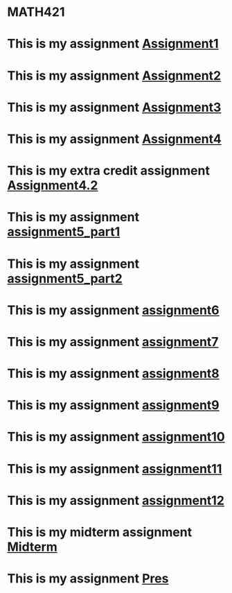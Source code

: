 # MATH421


# This is my assignment [Assignment1](Assignment1.html)
# This is my assignment [Assignment2](assignment2.html)
# This is my assignment [Assignment3](Assignment3.html)
# This is my assignment [Assignment4](assignment4.html)
# This is my extra credit assignment [Assignment4.2](Assignment4.2)
# This is my assignment [assignment5_part1](assignment5_part1.html)
# This is my assignment [assignment5_part2](assignment5_part2.html)
# This is my assignment [assignment6](assignment6.html)
# This is my assignment [assignment7](assignment7.html)
# This is my assignment [assignment8](assignment8.html)
# This is my assignment [assignment9](assignment9.html)
# This is my assignment [assignment10](assignment10.html)
# This is my assignment [assignment11](assignment11.html)
# This is my assignment [assignment12](assignment12.html)
# This is my midterm assignment [Midterm](midterm.html)
# This is my assignment [Pres](Pres.html)
